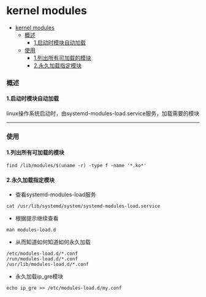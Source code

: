 # kernel modules

<!-- @import "[TOC]" {cmd="toc" depthFrom=1 depthTo=6 orderedList=false} -->
<!-- code_chunk_output -->

- [kernel modules](#kernel-modules)
    - [概述](#概述)
      - [1.启动时模块自动加载](#1启动时模块自动加载)
    - [使用](#使用)
      - [1.列出所有可加载的模块](#1列出所有可加载的模块)
      - [2.永久加载指定模块](#2永久加载指定模块)

<!-- /code_chunk_output -->

### 概述

#### 1.启动时模块自动加载
linux操作系统启动时，由systemd-modules-load.service服务，加载需要的模块

***

### 使用

#### 1.列出所有可加载的模块
```shell
find /lib/modules/$(uname -r) -type f -name '*.ko*'
```

#### 2.永久加载指定模块
* 查看systemd-modules-load服务
```shell
cat /usr/lib/systemd/system/systemd-modules-load.service
```
* 根据提示继续查看
```shell
man modules-load.d
```
* 从而知道如何知道如何永久加载
```shell
/etc/modules-load.d/*.conf
/run/modules-load.d/*.conf
/usr/lib/modules-load.d/*.conf
```

* 永久加载ip_gre模块
```shell
echo ip_gre >> /etc/modules-load.d/my.conf
```
